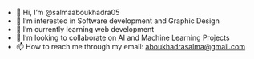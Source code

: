 - 👋 Hi, I’m @salmaaboukhadra05
- 👀 I’m interested in Software development and Graphic Design
- 🌱 I’m currently learning web development 
- 💞️ I’m looking to collaborate on AI and Machine Learning Projects
- 📫 How to reach me through my email: aboukhadrasalma@gmail.com

<!---
salmaaboukhadra05/salmaaboukhadra05 is a ✨ special ✨ repository because its `README.md` (this file) appears on your GitHub profile.
You can click the Preview link to take a look at your changes.
--->

